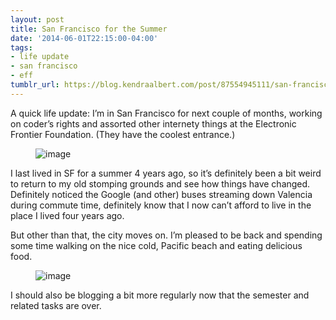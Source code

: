 ```yaml
---
layout: post
title: San Francisco for the Summer
date: '2014-06-01T22:15:00-04:00'
tags:
- life update
- san francisco
- eff
tumblr_url: https://blog.kendraalbert.com/post/87554945111/san-francisco-for-the-summer
---
```

A quick life update: I’m in San Francisco for next couple of months, working on coder’s rights and assorted other internety things at the Electronic Frontier Foundation. (They have the coolest entrance.)

<figure class="tmblr-full" data-orig-height="667" data-orig-width="500" data-orig-src="https://66.media.tumblr.com/6c298f188dd72e3d87c3e91a3198e62b/tumblr_inline_n6irglBv3Q1rrgb56.jpg"><img alt="image" src="https://66.media.tumblr.com/c28caf8d0ddb6d644a38858bc95ab971/tumblr_inline_pk1gbuYZTI1rrgb56_540.jpg" data-orig-height="667" data-orig-width="500" data-orig-src="https://66.media.tumblr.com/6c298f188dd72e3d87c3e91a3198e62b/tumblr_inline_n6irglBv3Q1rrgb56.jpg"></figure>

<!-- more -->I last lived in SF for a summer 4 years ago, so it’s definitely been a bit weird to return to my old stomping grounds and see how things have changed. Definitely noticed the Google (and other) buses streaming down Valencia during commute time, definitely know that I now can’t afford to live in the place I lived four years ago.

But other than that, the city moves on. I’m pleased to be back and spending some time walking on the nice cold, Pacific beach and eating delicious food.

<figure class="tmblr-full" data-orig-height="304" data-orig-width="500" data-orig-src="https://66.media.tumblr.com/11b8de926189869b85e2cf9ee5848b8c/tumblr_inline_n6iribaZ7y1rrgb56.jpg"><img alt="image" src="https://66.media.tumblr.com/bc2b8fd9fc693d0355a20623f9e59275/tumblr_inline_pk1gbvfmOJ1rrgb56_540.jpg" data-orig-height="304" data-orig-width="500" data-orig-src="https://66.media.tumblr.com/11b8de926189869b85e2cf9ee5848b8c/tumblr_inline_n6iribaZ7y1rrgb56.jpg"></figure>

I should also be blogging a bit more regularly now that the semester and related tasks are over.&nbsp;

